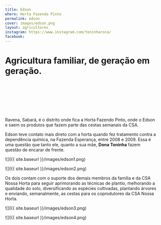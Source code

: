 ```yaml
---
title: Edson
where: Horta Fazenda Pinto
permalink: edson
cover: images/edson.png
layout: agricultores
instagram: https://www.instagram.com/toninharoca/
facebook:
---
```


# Agricultura familiar, de geração em geração.
    
<br><br><br><br><br><br>
    
Ravena, Sabará, é o distrito onde fica a Horta Fazendo Pinto, onde o Edson e  saem os produtos que fazem parte das cestas semanais da CSA.
  
Edson teve contato mais direto com a horta quando fez tratamento contra a dependência química, na Fazenda Esperança, entre 2008 e 2009. Essa é uma questão que tanto ele, quanto a sua mãe, **Dona Toninha** fazem questão de encarar de frente.

![]({{ site.baseurl }}/images/edson1.png)


![]({{ site.baseurl }}/images/edson2.png)

  
Os dois contam com o suporte dos demais membros da família e da CSA Nossa Horta para seguir aprimorando as técnicas de plantio, melhorando a qualidade do solo, diversificando as espécies cultivadas, plantando árvores e enviando, semanalmente, as cestas para os coprodutores da CSA Nossa Horta.

  
![]({{ site.baseurl }}/images/edson3.png)
  

![]({{ site.baseurl }}/images/edson4.png)

